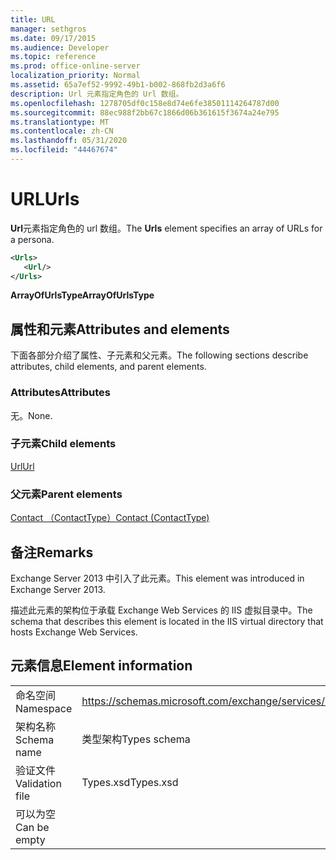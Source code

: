 ```yaml
---
title: URL
manager: sethgros
ms.date: 09/17/2015
ms.audience: Developer
ms.topic: reference
ms.prod: office-online-server
localization_priority: Normal
ms.assetid: 65a7ef52-9992-49b1-b002-868fb2d3a6f6
description: Url 元素指定角色的 Url 数组。
ms.openlocfilehash: 1278705df0c158e8d74e6fe38501114264787d00
ms.sourcegitcommit: 88ec988f2bb67c1866d06b361615f3674a24e795
ms.translationtype: MT
ms.contentlocale: zh-CN
ms.lasthandoff: 05/31/2020
ms.locfileid: "44467674"
---
```

# <a name="urls"></a><span data-ttu-id="a509b-103">URL</span><span class="sxs-lookup"><span data-stu-id="a509b-103">Urls</span></span>

<span data-ttu-id="a509b-104">**Url**元素指定角色的 url 数组。</span><span class="sxs-lookup"><span data-stu-id="a509b-104">The **Urls** element specifies an array of URLs for a persona.</span></span> 
  
```XML
<Urls>
   <Url/>
</Urls>
```

 <span data-ttu-id="a509b-105">**ArrayOfUrlsType**</span><span class="sxs-lookup"><span data-stu-id="a509b-105">**ArrayOfUrlsType**</span></span>
## <a name="attributes-and-elements"></a><span data-ttu-id="a509b-106">属性和元素</span><span class="sxs-lookup"><span data-stu-id="a509b-106">Attributes and elements</span></span>

<span data-ttu-id="a509b-107">下面各部分介绍了属性、子元素和父元素。</span><span class="sxs-lookup"><span data-stu-id="a509b-107">The following sections describe attributes, child elements, and parent elements.</span></span>
  
### <a name="attributes"></a><span data-ttu-id="a509b-108">Attributes</span><span class="sxs-lookup"><span data-stu-id="a509b-108">Attributes</span></span>

<span data-ttu-id="a509b-109">无。</span><span class="sxs-lookup"><span data-stu-id="a509b-109">None.</span></span>
  
### <a name="child-elements"></a><span data-ttu-id="a509b-110">子元素</span><span class="sxs-lookup"><span data-stu-id="a509b-110">Child elements</span></span>

[<span data-ttu-id="a509b-111">Url</span><span class="sxs-lookup"><span data-stu-id="a509b-111">Url </span></span>](url-ex15websvcsotherref.md)
  
### <a name="parent-elements"></a><span data-ttu-id="a509b-112">父元素</span><span class="sxs-lookup"><span data-stu-id="a509b-112">Parent elements</span></span>

[<span data-ttu-id="a509b-113">Contact （ContactType）</span><span class="sxs-lookup"><span data-stu-id="a509b-113">Contact (ContactType)</span></span>](contact-contacttype.md)
  
## <a name="remarks"></a><span data-ttu-id="a509b-114">备注</span><span class="sxs-lookup"><span data-stu-id="a509b-114">Remarks</span></span>

<span data-ttu-id="a509b-115">Exchange Server 2013 中引入了此元素。</span><span class="sxs-lookup"><span data-stu-id="a509b-115">This element was introduced in Exchange Server 2013.</span></span>
  
<span data-ttu-id="a509b-116">描述此元素的架构位于承载 Exchange Web Services 的 IIS 虚拟目录中。</span><span class="sxs-lookup"><span data-stu-id="a509b-116">The schema that describes this element is located in the IIS virtual directory that hosts Exchange Web Services.</span></span>
  
## <a name="element-information"></a><span data-ttu-id="a509b-117">元素信息</span><span class="sxs-lookup"><span data-stu-id="a509b-117">Element information</span></span>

|||
|:-----|:-----|
|<span data-ttu-id="a509b-118">命名空间</span><span class="sxs-lookup"><span data-stu-id="a509b-118">Namespace</span></span>  <br/> |https://schemas.microsoft.com/exchange/services/2006/types  <br/> |
|<span data-ttu-id="a509b-119">架构名称</span><span class="sxs-lookup"><span data-stu-id="a509b-119">Schema name</span></span>  <br/> |<span data-ttu-id="a509b-120">类型架构</span><span class="sxs-lookup"><span data-stu-id="a509b-120">Types schema</span></span>  <br/> |
|<span data-ttu-id="a509b-121">验证文件</span><span class="sxs-lookup"><span data-stu-id="a509b-121">Validation file</span></span>  <br/> |<span data-ttu-id="a509b-122">Types.xsd</span><span class="sxs-lookup"><span data-stu-id="a509b-122">Types.xsd</span></span>  <br/> |
|<span data-ttu-id="a509b-123">可以为空</span><span class="sxs-lookup"><span data-stu-id="a509b-123">Can be empty</span></span>  <br/> ||
   

